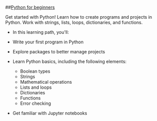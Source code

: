 ##[Python for beginners](https://learn.microsoft.com/en-us/training/paths/beginner-python/)



Get started with Python! Learn how to create programs and projects in Python. Work with strings, lists, loops, dictionaries, and functions.

- In this learning path, you'll:

- Write your first program in Python

- Explore packages to better manage projects

- Learn Python basics, including the following elements:

	- Boolean types
	- Strings
	- Mathematical operations
	- Lists and loops
	- Dictionaries
	- Functions
	- Error checking
- Get familiar with Jupyter notebooks